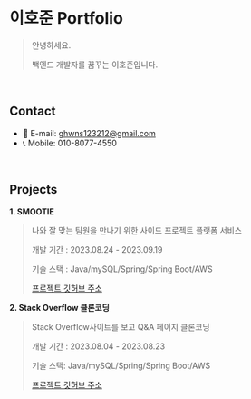 <br />

# 이호준 Portfolio
> 안녕하세요.
> 
> 백엔드 개발자를 꿈꾸는 이호준입니다.

<br />

## Contact
- 📩 E-mail: ghwns123212@gmail.com
- 📞 Mobile: 010-8077-4550

<br />

## Projects
**1. SMOOTIE**
> 나와 잘 맞는 팀원을 만나기 위한 사이드 프로젝트 플랫폼 서비스
> 
> 개발 기간 : 2023.08.24 - 2023.09.19
> 
> 기술 스택 : Java/mySQL/Spring/Spring Boot/AWS
>
> <a href="https://github.com/ghwns4525/seb45_main_024">프로젝트 깃허브 주소</a>

**2. Stack Overflow 클론코딩**
> Stack Overflow사이트를 보고 Q&A 페이지 클론코딩
>
> 개발 기간 : 2023.08.04 - 2023.08.23
>
> 기술 스택: Java/mySQL/Spring/Spring Boot/AWS
>
> <a href="https://github.com/ghwns4525/seb45_pre_018">프로젝트 깃허브 주소</a>
